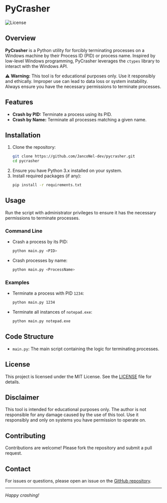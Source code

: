 # PyCrasher

![License](https://img.shields.io/badge/license-MIT-blue.svg)

## Overview

**PyCrasher** is a Python utility for forcibly terminating processes on a Windows machine by their Process ID (PID) or process name. Inspired by low-level Windows programming, PyCrasher leverages the `ctypes` library to interact with the Windows API.

⚠️ **Warning:** This tool is for educational purposes only. Use it responsibly and ethically. Improper use can lead to data loss or system instability. Always ensure you have the necessary permissions to terminate processes.

## Features

- **Crash by PID:** Terminate a process using its PID.
- **Crash by Name:** Terminate all processes matching a given name.

## Installation

1. Clone the repository:
    ```bash
    git clone https://github.com/JancoNel-dev/pycrasher.git
    cd pycrasher
    ```
2. Ensure you have Python 3.x installed on your system.
3. Install required packages (if any):
    ```bash
    pip install -r requirements.txt
    ```

## Usage

Run the script with administrator privileges to ensure it has the necessary permissions to terminate processes.

### Command Line

- Crash a process by its PID:
    ```bash
    python main.py <PID>
    ```

- Crash processes by name:
    ```bash
    python main.py <ProcessName>
    ```

### Examples

- Terminate a process with PID `1234`:
    ```bash
    python main.py 1234
    ```

- Terminate all instances of `notepad.exe`:
    ```bash
    python main.py notepad.exe
    ```

## Code Structure

- `main.py`: The main script containing the logic for terminating processes.

## License

This project is licensed under the MIT License. See the [LICENSE](LICENSE) file for details.

## Disclaimer

This tool is intended for educational purposes only. The author is not responsible for any damage caused by the use of this tool. Use it responsibly and only on systems you have permission to operate on.

## Contributing

Contributions are welcome! Please fork the repository and submit a pull request.

## Contact

For issues or questions, please open an issue on the [GitHub repository](https://github.com/yourusername/pycrasher).

---

*Happy crashing!*

